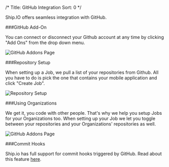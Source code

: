 /*
Title: GitHub Integration
Sort: 0
*/

Ship.IO offers seamless integration with GitHub.

###GitHub Add-On

You can connect or disconnect your Github account at any time by clicking "Add Ons" from the drop down menu.

![GitHub Addons Page](/images/github/addon.png)

###Repository Setup

When setting up a Job, we pull a list of your repositories from Github. All you have to do is pick the one that contains your mobile application and click "Create Job".

![Repository Setup](/images/github/repository-setup.png)

###Using Organizations

We get it, you code with other people. That's why we help you setup Jobs for your Organizations too. When setting up your Job we let you toggle between your repositories and your Organizations' repositories as well.

![GitHub Addons Page](/images/github/organizations.png)

###Commit Hooks

Ship.io has full support for commit hooks triggered by GitHub. Read about this feature [here](%base_url%/source-control/automatically-triggered-builds#github).
